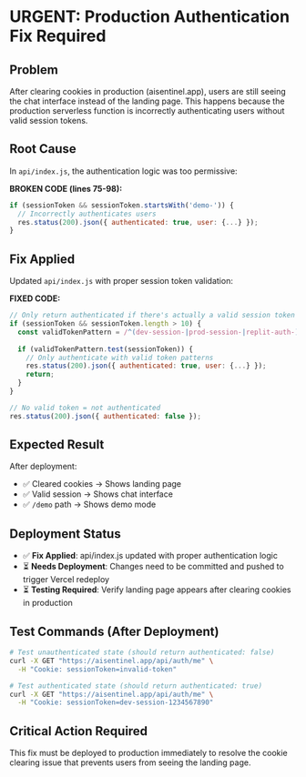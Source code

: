 # URGENT: Production Authentication Fix Required

## Problem
After clearing cookies in production (aisentinel.app), users are still seeing the chat interface instead of the landing page. This happens because the production serverless function is incorrectly authenticating users without valid session tokens.

## Root Cause
In `api/index.js`, the authentication logic was too permissive:

**BROKEN CODE (lines 75-98):**
```javascript
if (sessionToken && sessionToken.startsWith('demo-')) {
  // Incorrectly authenticates users
  res.status(200).json({ authenticated: true, user: {...} });
}
```

## Fix Applied
Updated `api/index.js` with proper session token validation:

**FIXED CODE:**
```javascript
// Only return authenticated if there's actually a valid session token
if (sessionToken && sessionToken.length > 10) {
  const validTokenPattern = /^(dev-session-|prod-session-|replit-auth-)/;
  
  if (validTokenPattern.test(sessionToken)) {
    // Only authenticate with valid token patterns
    res.status(200).json({ authenticated: true, user: {...} });
    return;
  }
}

// No valid token = not authenticated
res.status(200).json({ authenticated: false });
```

## Expected Result
After deployment:
- ✅ Cleared cookies → Shows landing page 
- ✅ Valid session → Shows chat interface
- ✅ `/demo` path → Shows demo mode

## Deployment Status
- ✅ **Fix Applied**: api/index.js updated with proper authentication logic
- ⏳ **Needs Deployment**: Changes need to be committed and pushed to trigger Vercel redeploy
- ⏳ **Testing Required**: Verify landing page appears after clearing cookies in production

## Test Commands (After Deployment)
```bash
# Test unauthenticated state (should return authenticated: false)
curl -X GET "https://aisentinel.app/api/auth/me" \
  -H "Cookie: sessionToken=invalid-token"

# Test authenticated state (should return authenticated: true)  
curl -X GET "https://aisentinel.app/api/auth/me" \
  -H "Cookie: sessionToken=dev-session-1234567890"
```

## Critical Action Required
This fix must be deployed to production immediately to resolve the cookie clearing issue that prevents users from seeing the landing page.